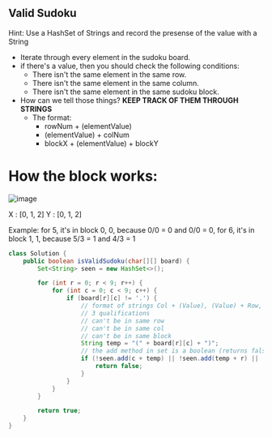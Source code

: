 ## Valid Sudoku

Hint: Use a HashSet of Strings and record the presense of the value with a String

- Iterate through every element in the sudoku board.
- if there's a value, then you should check the following conditions:
    - There isn't the same element in the same row.
    - There isn't the same element in the same column.
    - There isn't the same element in the same sudoku block.
 - How can we tell those things? **KEEP TRACK OF THEM THROUGH STRINGS**
     - The format:
       - rowNum + (elementValue)
       - (elementValue) + colNum
       - blockX + (elementValue) + blockY

# How the block works:

![image](https://github.com/user-attachments/assets/75ea66ce-6f46-4341-81ba-c97b9dd8285e)

X : [0, 1, 2]
Y : [0, 1, 2]

Example: for 5, it's in block 0, 0, because 0/0 = 0 and 0/0 = 0, for 6, it's in block 1, 1, because 5/3 = 1 and 4/3 = 1

       

``` java
class Solution {
    public boolean isValidSudoku(char[][] board) {
        Set<String> seen = new HashSet<>();

        for (int r = 0; r < 9; r++) {
            for (int c = 0; c < 9; c++) {
                if (board[r][c] != '.') {
                    // format of strings Col + (Value), (Value) + Row, Col/3 + (Value) + Row/3
                    // 3 qualifications 
                    // can't be in same row
                    // can't be in same col
                    // can't be in same block
                    String temp = "(" + board[r][c] + ")";
                    // the add method in set is a boolean (returns false if not added bc already in set)
                    if (!seen.add(c + temp) || !seen.add(temp + r) || ! seen.add((c/3) + temp + (r/3))) {
                        return false;
                    }
                }
            }
        }

        return true; 
    }
}
